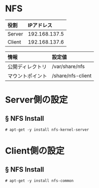 # NFS
|役割|IPアドレス|
|:---|:---|
|Server|192.168.137.5|
|Client|192.168.137.6|

|情報|設定値|
|:---|:---|
|公開ディレクトリ|/var/share/nfs|
|マウントポイント|/share/nfs-client|

# Server側の設定
## § NFS Install
```
# apt-get -y install nfs-kernel-server
```
# Client側の設定
## § NFS Install
```
# apt-get -y install nfs-common
```
